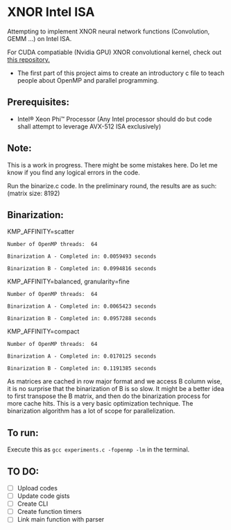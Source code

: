 # XNOR Intel ISA
Attempting to implement XNOR neural network functions (Convolution, GEMM ...) on Intel ISA.

For CUDA compatiable (Nvidia GPU) XNOR convolutional kernel, check out [this repository.](https://github.com/akhauriyash/XNOR-convolution)

  * The first part of this project aims to create an introductory c file to teach people about OpenMP and parallel programming.
  
##  Prerequisites:
  * Intel® Xeon Phi™ Processor (Any Intel processor should do but code shall attempt to leverage AVX-512 ISA exclusively)
    
##  Note:
  This is a work in progress. There might be some mistakes here. 
  Do let me know if you find any logical errors in the code.
  
  Run the binarize.c code. In the preliminary round, the results are as such:
  (matrix size: 8192)
## Binarization:
KMP_AFFINITY=scatter 

`Number of OpenMP threads:  64`

`Binarization A - Completed in: 0.0059493 seconds`

`Binarization B - Completed in: 0.0994816 seconds`

KMP_AFFINITY=balanced, granularity=fine

`Number of OpenMP threads:  64`

`Binarization A - Completed in: 0.0065423 seconds`

`Binarization B - Completed in: 0.0957288 seconds`

KMP_AFFINITY=compact

`Number of OpenMP threads:  64`

`Binarization A - Completed in: 0.0170125 seconds`

`Binarization B - Completed in: 0.1191385 seconds`

As matrices are cached in row major format and we access B column wise, it is no surprise that the binarization of B is so slow. It might be a better idea to first transpose the B matrix, and then do the binarization process for more cache hits. This is a very basic optimization technique. The binarization algorithm has a lot of scope for parallelization. 

  
## To run:
   Execute this as
 	`gcc experiments.c -fopenmp -lm`
  	in the terminal.

 
 
##  TO DO:
  - [ ] Upload codes
  - [ ] Update code gists
  - [ ] Create CLI
  - [ ] Create function timers
  - [ ] Link main function with parser
